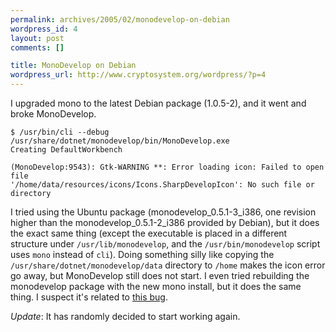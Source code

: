 ```yaml
--- 
permalink: archives/2005/02/monodevelop-on-debian
wordpress_id: 4
layout: post
comments: []

title: MonoDevelop on Debian
wordpress_url: http://www.cryptosystem.org/wordpress/?p=4
---
```

I upgraded mono to the latest Debian package (1.0.5-2), and it went and broke MonoDevelop.

    $ /usr/bin/cli --debug /usr/share/dotnet/monodevelop/bin/MonoDevelop.exe
    Creating DefaultWorkbench
    
    (MonoDevelop:9543): Gtk-WARNING **: Error loading icon: Failed to open file 
    '/home/data/resources/icons/Icons.SharpDevelopIcon': No such file or 
    directory

I tried using the Ubuntu package (monodevelop\_0.5.1-3\_i386, one revision higher than the monodevelop\_0.5.1-2\_i386 provided by Debian), but it does the exact same thing (except the executable is placed in a different structure under `/usr/lib/monodevelop`, and the `/usr/bin/monodevelop` script uses `mono` instead of `cli`). Doing something silly like copying the `/usr/share/dotnet/monodevelop/data` directory to `/home` makes the icon error go away, but MonoDevelop still does not start. I even tried rebuilding the monodevelop package with the new mono install, but it does the same thing. I suspect it's related to [this bug](http://bugzilla.ximian.com/show_bug.cgi?id=67910).

*Update*: It has randomly decided to start working again.
